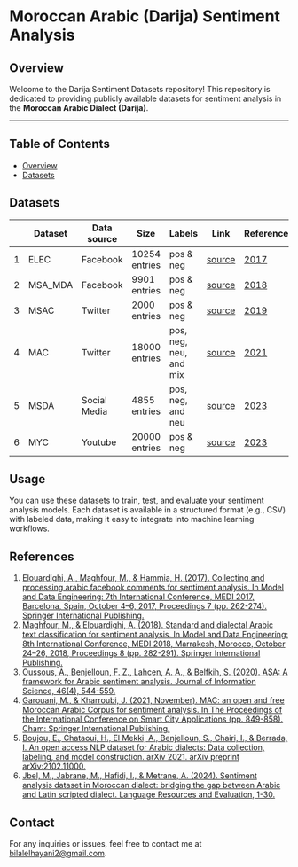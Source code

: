 # Moroccan Arabic (Darija) Sentiment Analysis

## Overview
Welcome to the Darija Sentiment Datasets repository! This repository is dedicated to providing publicly available datasets for sentiment analysis in the **Moroccan Arabic Dialect (Darija)**.

---

## Table of Contents

- [Overview](#overview)
- [Datasets](#datasets)




## Datasets



|   | Dataset                                           | Data source   | Size            | Labels             | Link              | Reference |
|----|---------------------------------------------------|---------------|-----------------|--------------------|-------------------|-----------|
| 1  | ELEC                                              | Facebook | 10254 entries    | pos & neg           | [source](https://github.com/sentiprojects/ElecMorocco2016/)  | [2017](https://link.springer.com/chapter/10.1007/978-3-319-66854-3_20) |
| 2  | MSA_MDA                                           | Facebook   | 9901 entries     | pos & neg           | [source](https://github.com/sentiprojects/MSA_MDA_comments)  | [2018](https://link.springer.com/chapter/10.1007/978-3-030-00856-7_18) |
| 3  | MSAC                                              | Twitter   | 2000 entries     | pos & neg           | [source](https://github.com/ososs/Arabic-Sentiment-Analysis-corpus)  | [2019](https://journals.sagepub.com/doi/abs/10.1177/0165551519849516) |
| 4  | MAC                                               | Twitter        | 18000 entries    | pos, neg, neu, and mix | [source](https://github.com/LeMGarouani/MAC)  | [2021](https://link.springer.com/chapter/10.1007/978-3-030-94191-8_68) |
| 5  | MSDA                                              | Social Media          | 4855 entries     | pos, neg, and neu   | [source](https://cc.um6p.ma/cc_datasets)  | [2023](https://arxiv.org/abs/2102.11000) |
| 6  | MYC                                               | Youtube   | 20000 entries    | pos & neg           | [source](https://github.com/MouadJb/MYC)  | [2023](https://arxiv.org/abs/2303.15987) |


## Usage
You can use these datasets to train, test, and evaluate your sentiment analysis models. Each dataset is available in a structured format (e.g., CSV) with labeled data, making it easy to integrate into machine learning workflows.

## References

1. [Elouardighi, A., Maghfour, M., & Hammia, H. (2017). Collecting and processing arabic facebook comments for sentiment analysis. In Model and Data Engineering: 7th International Conference, MEDI 2017, Barcelona, Spain, October 4–6, 2017, Proceedings 7 (pp. 262-274). Springer International Publishing.](https://link.springer.com/chapter/10.1007/978-3-319-66854-3_20)
2. [Maghfour, M., & Elouardighi, A. (2018). Standard and dialectal Arabic text classification for sentiment analysis. In Model and Data Engineering: 8th International Conference, MEDI 2018, Marrakesh, Morocco, October 24–26, 2018, Proceedings 8 (pp. 282-291). Springer International Publishing.](https://link.springer.com/chapter/10.1007/978-3-030-00856-7_18)
3. [Oussous, A., Benjelloun, F. Z., Lahcen, A. A., & Belfkih, S. (2020). ASA: A framework for Arabic sentiment analysis. Journal of Information Science, 46(4), 544-559.](https://journals.sagepub.com/doi/abs/10.1177/0165551519849516)
4. [Garouani, M., & Kharroubi, J. (2021, November). MAC: an open and free Moroccan Arabic Corpus for sentiment analysis. In The Proceedings of the International Conference on Smart City Applications (pp. 849-858). Cham: Springer International Publishing.](https://link.springer.com/chapter/10.1007/978-3-030-94191-8_68)
5. [Boujou, E., Chataoui, H., El Mekki, A., Benjelloun, S., Chairi, I., & Berrada, I. An open access NLP dataset for Arabic dialects: Data collection, labeling, and model construction. arXiv 2021. arXiv preprint arXiv:2102.11000.](https://arxiv.org/abs/2102.11000)
6. [Jbel, M., Jabrane, M., Hafidi, I., & Metrane, A. (2024). Sentiment analysis dataset in Moroccan dialect: bridging the gap between Arabic and Latin scripted dialect. Language Resources and Evaluation, 1-30.](https://arxiv.org/abs/2303.15987)

## Contact

For any inquiries or issues, feel free to contact me at [bilalelhayani2@gmail.com](mailto:bilalelhayani2@gmail.com).

